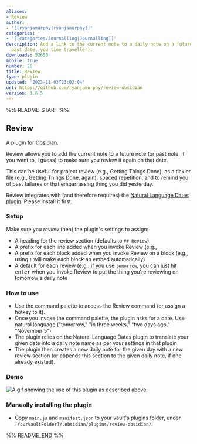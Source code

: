 ```yaml
---
aliases:
- Review
author:
- '[[ryanjamurphy|ryanjamurphy]]'
categories:
- '[[categories/Journalling|Journalling]]'
description: Add a link to the current note to a daily note on a future date (or a
  past date, you time traveller).
downloads: 52650
mobile: true
number: 20
title: Review
type: plugin
updated: '2023-11-03T23:02:04'
url: https://github.com/ryanjamurphy/review-obsidian
version: 1.6.5
---
```


%% README_START %%

## Review

A plugin for [Obsidian](https://obsidian.md).

Review allows you to add the current note to a future note (or past note, if you want to, I guess) to make sure you review it again on that date.

This can be useful for project review (e.g., Getting Things Done), as a tickler file (e.g., Getting Things Done, again), spaced repetition, and to remind you of past failures or that embarrassing thing you did yesterday. 

Review integrates with (and therefore requires) the [Natural Language Dates plugin](https://github.com/argenos/nldates-obsidian). Please install it first.

### Setup
Make sure you _review_ (heh) the plugin's settings to assign:
- A heading for the review section (defaults to `## Review`).
- A prefix for each line added when you invoke Review (e.g., 
- A prefix for each block added when you invoke Review on a block (e.g., using `!` will make each block an embed automatically)
- A default for each review (e.g., if you use `tomorrow`, you can just hit <kbd>enter</kbd> when you invoke Review to put the thing you're reviewing on tomorrow's daily note

### How to use

- Use the command palette to access the Review command (or assign a hotkey to it).
- Once you invoke the command palette, the plugin asks for a date. Use natural language ("tomorrow," "in three weeks," "two days ago," "November 5")
- The plugin relies on the Natural Language Dates plugin to translate your given date into a daily note name as per your settings in that plugin
- The plugin then creates a new daily note for the given day with a new review section (or appends this section to the given daily note, if one already existed).

### Demo
![A gif showing the use of this plugin as described above.](https://i.imgur.com/9AqrSKy.gif)

### Manually installing the plugin

- Copy `main.js` and `manifest.json` to your vault's plugins folder, under `[YourVaultFolder]/.obsidian/plugins/review-obsidian/`.


%% README_END %%
